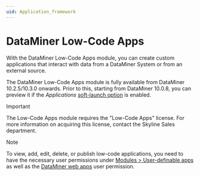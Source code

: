 ```yaml
---
uid: Application_framework
---
```


# DataMiner Low-Code Apps

With the DataMiner Low-Code Apps module, you can create custom applications that interact with data from a DataMiner System or from an external source.

The DataMiner Low-Code Apps module is fully available from DataMiner 10.2.5/10.3.0 onwards. Prior to this, starting from DataMiner 10.0.8, you can preview it if the *Applications* [soft-launch option](https://community.dataminer.services/documentation/soft-launch-options/) is enabled.

> [!IMPORTANT]
> The Low-Code Apps module requires the "Low-Code Apps" license. For more information on acquiring this license, contact the Skyline Sales department.

> [!NOTE]
> To view, add, edit, delete, or publish low-code applications, you need to have the necessary user permissions under [Modules > User-definable apps](xref:DataMiner_user_permissions#modules--user-definable-apps) as well as the [DataMiner web apps](xref:DataMiner_user_permissions#general--dataminer-web-apps--dataminer-cube-mobile-access) user permission.
